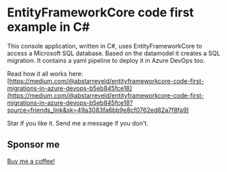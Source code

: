 # EntityFrameworkCore code first example in C#

This console application, written in C#, uses EntityFrameworkCore to access a Microsoft SQL database. Based on the datamodel it creates a SQL migration. It contains a yaml pipeline to deploy it in Azure DevOps too.

Read how it all works here:
[https://medium.com/@abstarreveld/entityframeworkcore-code-first-migrations-in-azure-devops-b5eb845fce18](https://medium.com/@abstarreveld/entityframeworkcore-code-first-migrations-in-azure-devops-b5eb845fce18?source=friends_link&sk=49a3083fa6bb9e8cf0762ed82a7f8fa9)

Star if you like it. Send me a message if you don't.

## Sponsor me
[Buy me a coffee!](buymeacoffee.com/appie2go)
